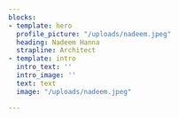 ```yaml
---
blocks:
- template: hero
  profile_picture: "/uploads/nadeem.jpeg"
  heading: Nadeem Hanna
  strapline: Architect
- template: intro
  intro_text: ''
  intro_image: ''
  text: text
  image: "/uploads/nadeem.jpeg"

---
```

